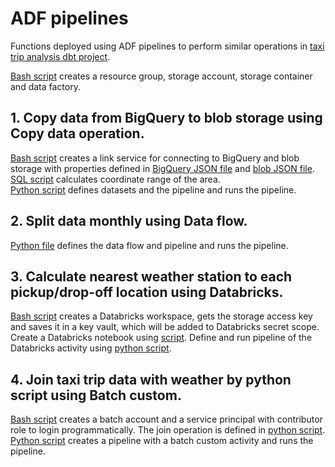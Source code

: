 # ADF pipelines
Functions deployed using ADF pipelines to perform similar operations in 
[taxi trip analysis dbt project](https://github.com/686290ED/taxi_trip/tree/main).

[Bash script](https://github.com/686290ED/adf_pipeline_taxi_trip/blob/main/bash%20scripts/init.sh) creates a resource group,
 storage account, storage container and data factory. 
## 1. Copy data from BigQuery to blob storage using Copy data operation.
[Bash script](https://github.com/686290ED/adf_pipeline_taxi_trip/blob/main/bash%20scripts/copy_ls.sh) creates a link service for connecting to BigQuery
and blob storage with properties defined in [BigQuery JSON file](https://github.com/686290ED/adf_pipeline_taxi_trip/blob/main/copy%20data/adf_linked_service_bigquery.JSON)
and [blob JSON file](https://github.com/686290ED/adf_pipeline_taxi_trip/blob/main/copy%20data/adf_linked_service_blob.JSON).
[SQL script](https://github.com/686290ED/adf_pipeline_taxi_trip/blob/main/copy%20data/get_coordinate_range.sql) calculates coordinate range of the area.  
[Python script](https://github.com/686290ED/adf_pipeline_taxi_trip/blob/main/copy%20data/adf_pipeline_copy.py) defines datasets 
and the pipeline and runs the pipeline.

## 2. Split data monthly using Data flow.
[Python file](https://github.com/686290ED/adf_pipeline_taxi_trip/blob/main/split%20data/adf_pipeline_split.py) defines the data flow and pipeline and runs the pipeline.

## 3. Calculate nearest weather station to each pickup/drop-off location using Databricks.
[Bash script](https://github.com/686290ED/adf_pipeline_taxi_trip/blob/main/bash%20scripts/Databricks.sh) creates a Databricks workspace, 
gets the storage access key and saves it in a key vault, which will be added to Databricks secret scope.
Create a Databricks notebook using [script](https://github.com/686290ED/adf_pipeline_taxi_trip/blob/main/coordinate_nearest_station/Databricks_python_nearest_station.py). 
Define and run pipeline of the Databricks activity using [python script](https://github.com/686290ED/adf_pipeline_taxi_trip/blob/main/coordinate_nearest_station/adf_pipeline_nearest_station.py).

## 4. Join taxi trip data with weather by python script using Batch custom.
[Bash script](https://github.com/686290ED/adf_pipeline_taxi_trip/blob/main/bash%20scripts/batch.sh) creates a batch account and a service principal with contributor role to login programmatically.
The join operation is defined in [python script](https://github.com/686290ED/adf_pipeline_taxi_trip/blob/main/join%20data/df_join.py).
[Python script](https://github.com/686290ED/adf_pipeline_taxi_trip/blob/main/join%20data/adf_pipeline_join.py) creates a pipeline with a batch custom activity and runs the pipeline.